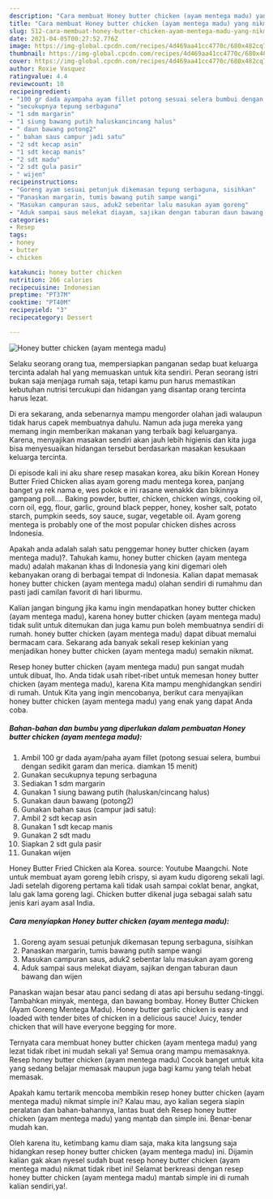 ```yaml
---
description: "Cara membuat Honey butter chicken (ayam mentega madu) yang nikmat Untuk Jualan"
title: "Cara membuat Honey butter chicken (ayam mentega madu) yang nikmat Untuk Jualan"
slug: 512-cara-membuat-honey-butter-chicken-ayam-mentega-madu-yang-nikmat-untuk-jualan
date: 2021-04-05T00:27:52.776Z
image: https://img-global.cpcdn.com/recipes/4d469aa41cc4770c/680x482cq70/honey-butter-chicken-ayam-mentega-madu-foto-resep-utama.jpg
thumbnail: https://img-global.cpcdn.com/recipes/4d469aa41cc4770c/680x482cq70/honey-butter-chicken-ayam-mentega-madu-foto-resep-utama.jpg
cover: https://img-global.cpcdn.com/recipes/4d469aa41cc4770c/680x482cq70/honey-butter-chicken-ayam-mentega-madu-foto-resep-utama.jpg
author: Roxie Vasquez
ratingvalue: 4.4
reviewcount: 10
recipeingredient:
- "100 gr dada ayampaha ayam fillet potong sesuai selera bumbui dengan sedikit garam dan merica diamkan 15 menit"
- "secukupnya tepung serbaguna"
- "1 sdm margarin"
- "1 siung bawang putih haluskancincang halus"
- " daun bawang potong2"
- " bahan saus campur jadi satu"
- "2 sdt kecap asin"
- "1 sdt kecap manis"
- "2 sdt madu"
- "2 sdt gula pasir"
- " wijen"
recipeinstructions:
- "Goreng ayam sesuai petunjuk dikemasan tepung serbaguna, sisihkan"
- "Panaskan margarin, tumis bawang putih sampe wangi"
- "Masukan campuran saus, aduk2 sebentar lalu masukan ayam goreng"
- "Aduk sampai saus melekat diayam, sajikan dengan taburan daun bawang dan wijen"
categories:
- Resep
tags:
- honey
- butter
- chicken

katakunci: honey butter chicken 
nutrition: 266 calories
recipecuisine: Indonesian
preptime: "PT37M"
cooktime: "PT40M"
recipeyield: "3"
recipecategory: Dessert

---
```



![Honey butter chicken (ayam mentega madu)](https://img-global.cpcdn.com/recipes/4d469aa41cc4770c/680x482cq70/honey-butter-chicken-ayam-mentega-madu-foto-resep-utama.jpg)

Selaku seorang orang tua, mempersiapkan panganan sedap buat keluarga tercinta adalah hal yang memuaskan untuk kita sendiri. Peran seorang istri bukan saja menjaga rumah saja, tetapi kamu pun harus memastikan kebutuhan nutrisi tercukupi dan hidangan yang disantap orang tercinta harus lezat.

Di era  sekarang, anda sebenarnya mampu mengorder olahan jadi walaupun tidak harus capek membuatnya dahulu. Namun ada juga mereka yang memang ingin memberikan makanan yang terbaik bagi keluarganya. Karena, menyajikan masakan sendiri akan jauh lebih higienis dan kita juga bisa menyesuaikan hidangan tersebut berdasarkan masakan kesukaan keluarga tercinta. 

Di episode kali ini aku share resep masakan korea, aku bikin Korean Honey Butter Fried Chicken alias ayam goreng madu mentega korea, panjang banget ya rek nama e, wes pokok e ini rasane wenakkk dan bikinnya gampang poll…. Baking powder, butter, chicken, chicken wings, cooking oil, corn oil, egg, flour, garlic, ground black pepper, honey, kosher salt, potato starch, pumpkin seeds, soy sauce, sugar, vegetable oil. Ayam goreng mentega is probably one of the most popular chicken dishes across Indonesia.

Apakah anda adalah salah satu penggemar honey butter chicken (ayam mentega madu)?. Tahukah kamu, honey butter chicken (ayam mentega madu) adalah makanan khas di Indonesia yang kini digemari oleh kebanyakan orang di berbagai tempat di Indonesia. Kalian dapat memasak honey butter chicken (ayam mentega madu) olahan sendiri di rumahmu dan pasti jadi camilan favorit di hari liburmu.

Kalian jangan bingung jika kamu ingin mendapatkan honey butter chicken (ayam mentega madu), karena honey butter chicken (ayam mentega madu) tidak sulit untuk ditemukan dan juga kamu pun boleh membuatnya sendiri di rumah. honey butter chicken (ayam mentega madu) dapat dibuat memalui bermacam cara. Sekarang ada banyak sekali resep kekinian yang menjadikan honey butter chicken (ayam mentega madu) semakin nikmat.

Resep honey butter chicken (ayam mentega madu) pun sangat mudah untuk dibuat, lho. Anda tidak usah ribet-ribet untuk memesan honey butter chicken (ayam mentega madu), karena Kita mampu menghidangkan sendiri di rumah. Untuk Kita yang ingin mencobanya, berikut cara menyajikan honey butter chicken (ayam mentega madu) yang enak yang dapat Anda coba.

<!--inarticleads1-->

##### Bahan-bahan dan bumbu yang diperlukan dalam pembuatan Honey butter chicken (ayam mentega madu):

1. Ambil 100 gr dada ayam/paha ayam fillet (potong sesuai selera, bumbui dengan sedikit garam dan merica. diamkan 15 menit)
1. Gunakan secukupnya tepung serbaguna
1. Sediakan 1 sdm margarin
1. Gunakan 1 siung bawang putih (haluskan/cincang halus)
1. Gunakan  daun bawang (potong2)
1. Gunakan  bahan saus (campur jadi satu):
1. Ambil 2 sdt kecap asin
1. Gunakan 1 sdt kecap manis
1. Gunakan 2 sdt madu
1. Siapkan 2 sdt gula pasir
1. Gunakan  wijen


Honey Butter Fried Chicken ala Korea. source: Youtube Maangchi. Note untuk membuat ayam goreng lebih crispy, si ayam kudu digoreng sekali lagi. Jadi setelah digoreng pertama kali tidak usah sampai coklat benar, angkat, lalu gak lama goreng lagi. Chicken butter dikenal juga sebagai salah satu jenis kari ayam asal India. 

<!--inarticleads2-->

##### Cara menyiapkan Honey butter chicken (ayam mentega madu):

1. Goreng ayam sesuai petunjuk dikemasan tepung serbaguna, sisihkan
1. Panaskan margarin, tumis bawang putih sampe wangi
1. Masukan campuran saus, aduk2 sebentar lalu masukan ayam goreng
1. Aduk sampai saus melekat diayam, sajikan dengan taburan daun bawang dan wijen


Panaskan wajan besar atau panci sedang di atas api bersuhu sedang-tinggi. Tambahkan minyak, mentega, dan bawang bombay. Honey Butter Chicken (Ayam Goreng Mentega Madu). Honey butter garlic chicken is easy and loaded with tender bites of chicken in a delicious sauce! Juicy, tender chicken that will have everyone begging for more. 

Ternyata cara membuat honey butter chicken (ayam mentega madu) yang lezat tidak ribet ini mudah sekali ya! Semua orang mampu memasaknya. Resep honey butter chicken (ayam mentega madu) Cocok banget untuk kita yang sedang belajar memasak maupun juga bagi kamu yang telah hebat memasak.

Apakah kamu tertarik mencoba membikin resep honey butter chicken (ayam mentega madu) nikmat simple ini? Kalau mau, ayo kalian segera siapin peralatan dan bahan-bahannya, lantas buat deh Resep honey butter chicken (ayam mentega madu) yang mantab dan simple ini. Benar-benar mudah kan. 

Oleh karena itu, ketimbang kamu diam saja, maka kita langsung saja hidangkan resep honey butter chicken (ayam mentega madu) ini. Dijamin kalian gak akan nyesel sudah buat resep honey butter chicken (ayam mentega madu) nikmat tidak ribet ini! Selamat berkreasi dengan resep honey butter chicken (ayam mentega madu) mantab simple ini di rumah kalian sendiri,ya!.


